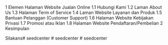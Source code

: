 1 Elemen Halaman Website Jualan Online
1.1 Hubungi Kami
1.2 Laman About Us
1.3 Halaman Term of Service
1.4 Laman Website Layanan dan Produk
1.5 Bantuan Pelanggan (Customer Support)
1.6 Halaman Website Kebijakan Privasi
1.7 Promosi atau Iklan
1.8 Halaman Website Pendaftaran/Pembelian
2 Kesimpulan

Silakans#   s e e d c e n t e r  
 #   s e e d c e n t e r  
 #   s e e d c e n t e r  
 